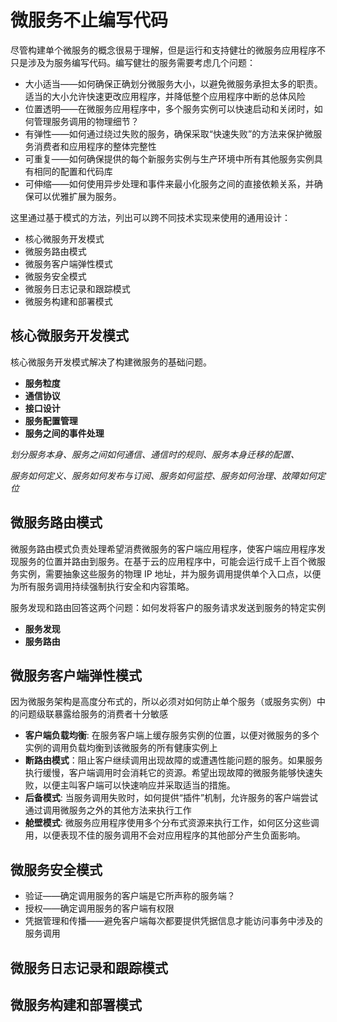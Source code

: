 # 微服务不止编写代码

尽管构建单个微服务的概念很易于理解，但是运行和支持健壮的微服务应用程序不只是涉及为服务编写代码。编写健壮的服务需要考虑几个问题：
- 大小适当——如何确保正确划分微服务大小，以避免微服务承担太多的职责。适当的大小允许快速更改应用程序，并降低整个应用程序中断的总体风险
- 位置透明——在微服务应用程序中，多个服务实例可以快速启动和关闭时，如何管理服务调用的物理细节？
- 有弹性——如何通过绕过失败的服务，确保采取“快速失败”的方法来保护微服务消费者和应用程序的整体完整性
- 可重复——如何确保提供的每个新服务实例与生产环境中所有其他服务实例具有相同的配置和代码库
- 可伸缩——如何使用异步处理和事件来最小化服务之间的直接依赖关系，并确保可以优雅扩展为服务。

这里通过基于模式的方法，列出可以跨不同技术实现来使用的通用设计：
- 核心微服务开发模式
- 微服务路由模式
- 微服务客户端弹性模式
- 微服务安全模式
- 微服务日志记录和跟踪模式
- 微服务构建和部署模式

## 核心微服务开发模式

核心微服务开发模式解决了构建微服务的基础问题。
- **服务粒度**
- **通信协议**
- **接口设计**
- **服务配置管理**
- **服务之间的事件处理**

*划分服务本身、服务之间如何通信、通信时的规则、服务本身迁移的配置、*

*服务如何定义、服务如何发布与订阅、服务如何监控、服务如何治理、故障如何定位*

## 微服务路由模式

微服务路由模式负责处理希望消费微服务的客户端应用程序，使客户端应用程序发现服务的位置并路由到服务。在基于云的应用程序中，可能会运行成千上百个微服务实例，需要抽象这些服务的物理 IP 地址，并为服务调用提供单个入口点，以便为所有服务调用持续强制执行安全和内容策略。

服务发现和路由回答这两个问题：如何发将客户的服务请求发送到服务的特定实例

- **服务发现**
- **服务路由**

## 微服务客户端弹性模式

因为微服务架构是高度分布式的，所以必须对如何防止单个服务（或服务实例）中的问题级联暴露给服务的消费者十分敏感
- **客户端负载均衡**: 在服务客户端上缓存服务实例的位置，以便对微服务的多个实例的调用负载均衡到该微服务的所有健康实例上
- **断路由模式**：阻止客户继续调用出现故障的或遭遇性能问题的服务。如果服务执行缓慢，客户端调用时会消耗它的资源。希望出现故障的微服务能够快速失败，以便主叫客户端可以快速响应并采取适当的措施。
- **后备模式**: 当服务调用失败时，如何提供“插件”机制，允许服务的客户端尝试通过调用微服务之外的其他方法来执行工作
- **舱壁模式**: 微服务应用程序使用多个分布式资源来执行工作，如何区分这些调用，以便表现不佳的服务调用不会对应用程序的其他部分产生负面影响。

## 微服务安全模式

- 验证——确定调用服务的客户端是它所声称的服务端？
- 授权——确定调用服务的客户端有权限
- 凭据管理和传播——避免客户端每次都要提供凭据信息才能访问事务中涉及的服务调用

## 微服务日志记录和跟踪模式

## 微服务构建和部署模式